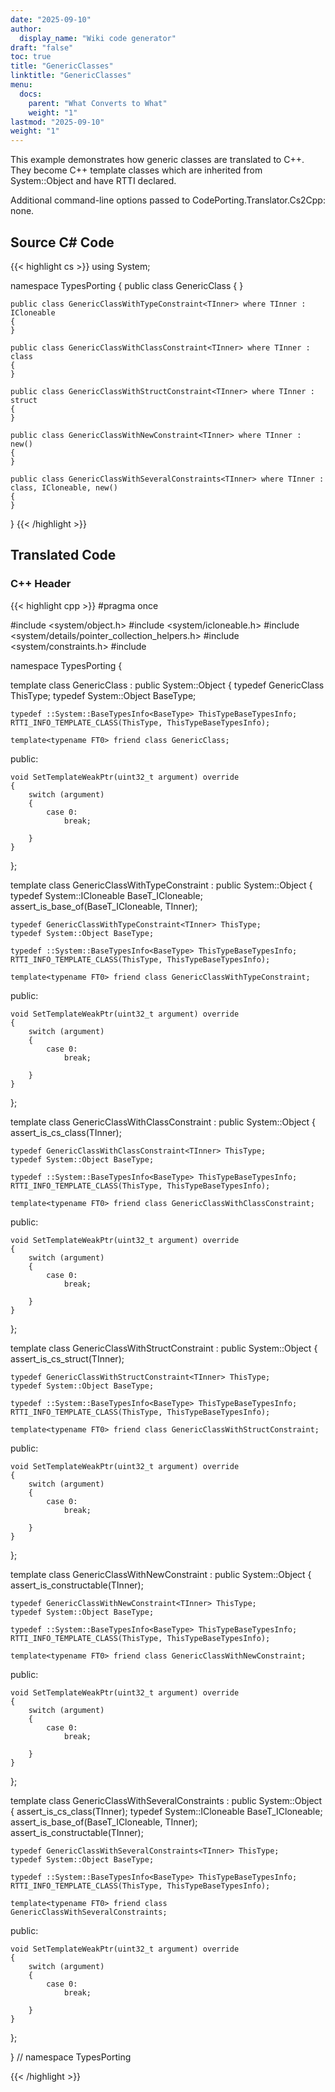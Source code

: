 ```yaml
---
date: "2025-09-10"
author:
  display_name: "Wiki code generator"
draft: "false"
toc: true
title: "GenericClasses"
linktitle: "GenericClasses"
menu:
  docs:
    parent: "What Converts to What"
    weight: "1"
lastmod: "2025-09-10"
weight: "1"
---
```


This example demonstrates how generic classes are translated to C++. They become C++ template classes which are inherited from System::Object and have RTTI declared.

Additional command-line options passed to CodePorting.Translator.Cs2Cpp: none.

## Source C# Code ##

{{< highlight cs >}}
using System;

namespace TypesPorting
{
    public class GenericClass<TInner>
    {
    }

    public class GenericClassWithTypeConstraint<TInner> where TInner : ICloneable
    {
    }

    public class GenericClassWithClassConstraint<TInner> where TInner : class
    {
    }

    public class GenericClassWithStructConstraint<TInner> where TInner : struct
    {
    }

    public class GenericClassWithNewConstraint<TInner> where TInner : new()
    {
    }

    public class GenericClassWithSeveralConstraints<TInner> where TInner : class, ICloneable, new()
    {
    }
}
{{< /highlight >}}

## Translated Code ##

### C++ Header ###

{{< highlight cpp >}}
#pragma once

#include <system/object.h>
#include <system/icloneable.h>
#include <system/details/pointer_collection_helpers.h>
#include <system/constraints.h>
#include <cstdint>

namespace TypesPorting {

template<typename TInner>
class GenericClass : public System::Object
{
    typedef GenericClass<TInner> ThisType;
    typedef System::Object BaseType;
    
    typedef ::System::BaseTypesInfo<BaseType> ThisTypeBaseTypesInfo;
    RTTI_INFO_TEMPLATE_CLASS(ThisType, ThisTypeBaseTypesInfo);
    
    template<typename FT0> friend class GenericClass;
    
public:

    void SetTemplateWeakPtr(uint32_t argument) override
    {
        switch (argument)
        {
            case 0:
                break;
                
        }
    }
    
};

template<typename TInner>
class GenericClassWithTypeConstraint : public System::Object
{
    typedef System::ICloneable BaseT_ICloneable;
    assert_is_base_of(BaseT_ICloneable, TInner);
    
    typedef GenericClassWithTypeConstraint<TInner> ThisType;
    typedef System::Object BaseType;
    
    typedef ::System::BaseTypesInfo<BaseType> ThisTypeBaseTypesInfo;
    RTTI_INFO_TEMPLATE_CLASS(ThisType, ThisTypeBaseTypesInfo);
    
    template<typename FT0> friend class GenericClassWithTypeConstraint;
    
public:

    void SetTemplateWeakPtr(uint32_t argument) override
    {
        switch (argument)
        {
            case 0:
                break;
                
        }
    }
    
};

template<typename TInner>
class GenericClassWithClassConstraint : public System::Object
{
    assert_is_cs_class(TInner);
    
    typedef GenericClassWithClassConstraint<TInner> ThisType;
    typedef System::Object BaseType;
    
    typedef ::System::BaseTypesInfo<BaseType> ThisTypeBaseTypesInfo;
    RTTI_INFO_TEMPLATE_CLASS(ThisType, ThisTypeBaseTypesInfo);
    
    template<typename FT0> friend class GenericClassWithClassConstraint;
    
public:

    void SetTemplateWeakPtr(uint32_t argument) override
    {
        switch (argument)
        {
            case 0:
                break;
                
        }
    }
    
};

template<typename TInner>
class GenericClassWithStructConstraint : public System::Object
{
    assert_is_cs_struct(TInner);
    
    typedef GenericClassWithStructConstraint<TInner> ThisType;
    typedef System::Object BaseType;
    
    typedef ::System::BaseTypesInfo<BaseType> ThisTypeBaseTypesInfo;
    RTTI_INFO_TEMPLATE_CLASS(ThisType, ThisTypeBaseTypesInfo);
    
    template<typename FT0> friend class GenericClassWithStructConstraint;
    
public:

    void SetTemplateWeakPtr(uint32_t argument) override
    {
        switch (argument)
        {
            case 0:
                break;
                
        }
    }
    
};

template<typename TInner>
class GenericClassWithNewConstraint : public System::Object
{
    assert_is_constructable(TInner);
    
    typedef GenericClassWithNewConstraint<TInner> ThisType;
    typedef System::Object BaseType;
    
    typedef ::System::BaseTypesInfo<BaseType> ThisTypeBaseTypesInfo;
    RTTI_INFO_TEMPLATE_CLASS(ThisType, ThisTypeBaseTypesInfo);
    
    template<typename FT0> friend class GenericClassWithNewConstraint;
    
public:

    void SetTemplateWeakPtr(uint32_t argument) override
    {
        switch (argument)
        {
            case 0:
                break;
                
        }
    }
    
};

template<typename TInner>
class GenericClassWithSeveralConstraints : public System::Object
{
    assert_is_cs_class(TInner);
    typedef System::ICloneable BaseT_ICloneable;
    assert_is_base_of(BaseT_ICloneable, TInner);
    assert_is_constructable(TInner);
    
    typedef GenericClassWithSeveralConstraints<TInner> ThisType;
    typedef System::Object BaseType;
    
    typedef ::System::BaseTypesInfo<BaseType> ThisTypeBaseTypesInfo;
    RTTI_INFO_TEMPLATE_CLASS(ThisType, ThisTypeBaseTypesInfo);
    
    template<typename FT0> friend class GenericClassWithSeveralConstraints;
    
public:

    void SetTemplateWeakPtr(uint32_t argument) override
    {
        switch (argument)
        {
            case 0:
                break;
                
        }
    }
    
};

} // namespace TypesPorting



{{< /highlight >}}
